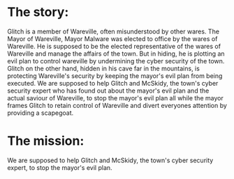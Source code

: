 # The story:
Glitch is a member of Wareville, often misunderstood by other wares. The Mayor of Wareville, Mayor Malware was elected to office by the wares of Wareville. He is supposed to be the elected representative of the wares of Wareville and manage the affairs of the town. But in hiding, he is plotting an evil plan to control wareville by undermining the cyber security of the town. 
Glitch on the other hand, hidden in his cave far in the mountains, is protecting Wareville's security by keeping the mayor's evil plan from being executed. We are supposed to help Glitch and McSkidy, the town's cyber security expert who has found out about the mayor's evil plan and the actual saviour of Wareville, to stop the mayor's evil plan all while the mayor frames Glitch to retain control of Wareville and divert everyones attention by providing a scapegoat.

# The mission:
We are supposed to help Glitch and McSkidy, the town's cyber security expert, to stop the mayor's evil plan.

